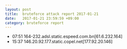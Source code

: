 ```yaml
---
layout: post
title:  bruteforce attack report 2017-01-21
date:   2017-01-21 23:59:59 +09:00
category: bruteforce report
---
```


* 07:51 164-232.adsl.static.espeed.com.bn[61.6.232.164]
* 15:37 146.20.92.177.static.copel.net[177.92.20.146]
